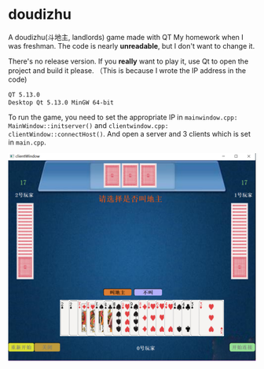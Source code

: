 # doudizhu
A doudizhu(斗地主, landlords) game made with QT
My homework when I was freshman. The code is nearly **unreadable**, but I don't want to change it.

There's no release version. If you **really** want to play it, use Qt to open the project and build it please. （This is because I wrote the IP address in the code)

```
QT 5.13.0
Desktop Qt 5.13.0 MinGW 64-bit
```

To run the game, you need to set the appropriate IP in `mainwindow.cpp: MainWindow::initserver()` and `clientwindow.cpp: clientWindow::connectHost()`. And open a server and 3 clients which is set in `main.cpp`.



![](window.png)
